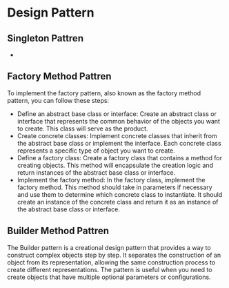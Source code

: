 # Design Pattern
## Singleton Pattren
-
## Factory Method Pattren
To implement the factory pattern, also known as the factory method pattern, you can follow these steps:
 * Define an abstract base class or interface: Create an abstract class or interface that represents the common behavior of the objects you want to create. This class will serve as the product.
 * Create concrete classes: Implement concrete classes that inherit from the abstract base class or implement the interface. Each concrete class represents a specific type of object you want to create.
 * Define a factory class: Create a factory class that contains a method for creating objects. This method will encapsulate the creation logic and return instances of the abstract base class or interface.
 * Implement the factory method: In the factory class, implement the factory method. This method should take in parameters if necessary and use them to determine which concrete class to instantiate. It should create an instance of the concrete class and return it as an instance of the abstract base class or interface.

## Builder Method Pattren
The Builder pattern is a creational design pattern that provides a way to construct complex objects step by step. It separates the construction of an object from its representation, allowing the same construction process to create different representations. The pattern is useful when you need to create objects that have multiple optional parameters or configurations.
